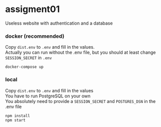 # assigment01
Useless website with authentication and a database

### docker (recommended)
Copy `dist.env` to `.env` and fill in the values.
</br>
Actually you can run without the .env file, but you should at least change `SESSION_SECRET` in `.env`
```commandline
docker-compose up
```

### local
Copy `dist.env` to `.env` and fill in the values
</br>
You have to run PostgreSQL on your own
</br>
You absolutely need to provide a `SESSION_SECRET` and `POSTGRES_DSN` in the .env file
```commandline
npm install
npm start
```
